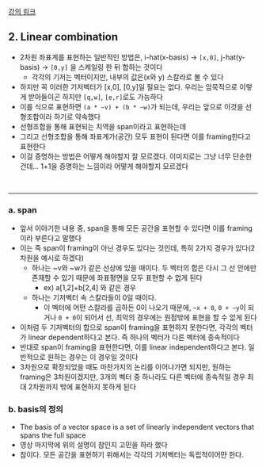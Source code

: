 [강의 링크](https://www.youtube.com/watch?v=k7RM-ot2NWY&list=PLZHQObOWTQDPD3MizzM2xVFitgF8hE_ab&index=2&ab_channel=3Blue1Brown)


## 2. Linear combination
* 2차원 좌표계를 표현하는 일반적인 방법은, i-hat(x-basis) -> `[x,0]`, j-hat(y-basis) -> `[0,y]` 을 스케일링 한 뒤 합하는 것이다
  * 각각의 기저는 벡터이지만, 내부의 값은(x와 y) 스칼라로 볼 수 있다
* 하지만 꼭 이러한 기저벡터가 [x,0], [0,y]일 필요는 없다. 우리는 암묵적으로 이렇게 받아들이곤 하지만 `[q,w]`, `[e,r]`로도 가능하다
* 이를 식으로 표현하면 `(a * ~v) + (b * ~w)`가 되는데, 우리는 앞으로 이것을 선형조합이라 하기로 약속했다
* 선형조합을 통해 표현되는 치역을 span이라고 표현하는데
* 그리고 선형조합을 통해 좌표계가(공간) 모두 표현이 된다면 이를 framing한다고 표현한다
* 이걸 증명하는 방법은 어떻게 해야할지 잘 모르겠다. 이미지로는 그냥 너무 단순한 건데... 1+1을 증명하는 느낌이라 어떻게 해야할지 모르겠다

&nbsp;

---

### a. span
* 앞서 이야기한 내용 중, span을 통해 모든 공간을 표현할 수 있다면 이를 framing이라 부른다고 말했다
* 이는 즉 span이 framing이 아닌 경우도 있다는 것인데, 특히 2가지 경우가 있다(2차원을 예시로 하겠다)
  * 하나는 ~v와 ~w가 같은 선상에 있을 때이다. 두 벡터의 합은 다시 그 선 안에만 존재할 수 있기 때문에 좌표평면을 모두 표현할 수 없게 된다
    * ex) a[1,2]+b[2,4] 와 같은 경우
  * 하나는 기저벡터 속 스칼라들이 0일 때이다.
    * 이 벡터에 어떤 스칼라를 곱하든 0이 나오기 때문에, `~x + 0`, `0 + ~y`이 되거나 `0 + 0`이 되어서 선, 최악의 경우에는 원점밖에 표현을 할 수 없게 된다
* 이처럼 두 기저벡터의 합으로 span이 framing을 표현하지 못한다면, 각각의 벡터가 linear dependent하다고 본다. 즉 하나의 벡터가 다른 벡터에 종속적이다
* 반대로 span이 framing을 표현한다면, 이를 linear independent하다고 본다. 일반적으로 원하는 경우는 이 경우일 것이다
* 3차원으로 확장되었을 때도 마찬가지의 논리를 이어나가면 되지만, 원하는 framing은 3차원이겠지만, 3개의 벡터 중 하나라도 다른 벡터에 종속적일 경우 최대 2차원까지 밖에 표현하지 못하게 된다

### b. basis의 정의
* The basis of a vector space is a set of linearly independent vectors that spans the full space
* 영상 마지막에 위의 설명이 참인지 고민을 하라 했다
* 참이다. 모든 공간을 표현하기 위해서는 각각의 기저벡터는 독립적이어먄 한다.
